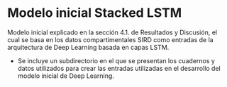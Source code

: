 # Modelo inicial Stacked LSTM
Modelo inicial explicado en la sección 4.1. de Resultados y Discusión, el cual se basa en los datos compartimentales SIRD como entradas de la arquitectura de Deep Learning basada en capas LSTM.

- Se incluye un subdirectorio en el que se presentan los cuadernos y datos utilizados para crear las entradas utilizadas en el desarrollo del modelo inicial de Deep Learning.

